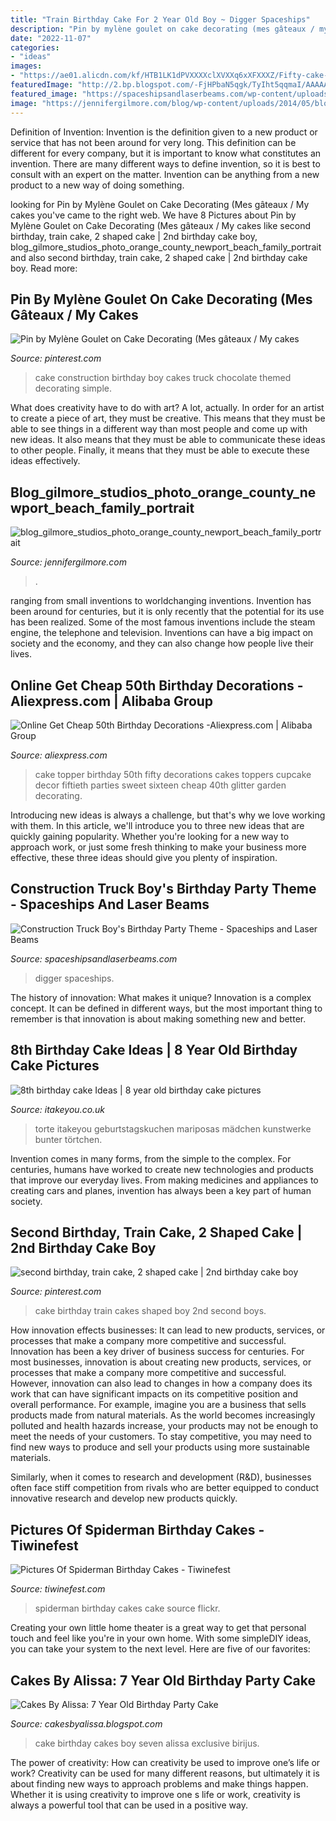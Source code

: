 ```yaml
---
title: "Train Birthday Cake For 2 Year Old Boy ~ Digger Spaceships"
description: "Pin by mylène goulet on cake decorating (mes gâteaux / my cakes"
date: "2022-11-07"
categories:
- "ideas"
images:
- "https://ae01.alicdn.com/kf/HTB1LK1dPVXXXXclXVXXq6xXFXXXZ/Fifty-cake-topper-Cupcake-Toppers-font-b-50th-b-font-font-b-birthday-b-font-party.jpg"
featuredImage: "http://2.bp.blogspot.com/-FjHPbaN5qgk/TyIht5qqmaI/AAAAAAAAAHc/Ple4lGpYOWg/s1600/blackberry%2Bnov%2B11%2B008.jpg"
featured_image: "https://spaceshipsandlaserbeams.com/wp-content/uploads/2015/09/construction-truck-birthday-party-ideas-boy-digger-theme-1.jpg"
image: "https://jennifergilmore.com/blog/wp-content/uploads/2014/05/blog_gilmore_studios_photo_orange_county_newport_beach_family_portrait_cake_smash_outdoor_one_yr_old_boy_cowboy_boots_spencer_3(pp_w768_h548).jpg"
---
```



Definition of Invention:
Invention is the definition given to a new product or service that has not been around for very long. This definition can be different for every company, but it is important to know what constitutes an invention. There are many different ways to define invention, so it is best to consult with an expert on the matter. Invention can be anything from a new product to a new way of doing something.

	

		
looking for Pin by Mylène Goulet on Cake Decorating (Mes gâteaux / My cakes you've came to the right web. We have 8 Pictures about Pin by Mylène Goulet on Cake Decorating (Mes gâteaux / My cakes like second birthday, train cake, 2 shaped cake | 2nd birthday cake boy, blog_gilmore_studios_photo_orange_county_newport_beach_family_portrait and also second birthday, train cake, 2 shaped cake | 2nd birthday cake boy. Read more:
		
    
## Pin By Mylène Goulet On Cake Decorating (Mes Gâteaux / My Cakes

<img loading=lazy src="https://i.pinimg.com/originals/74/e0/41/74e041ff21b84f64e2504e1b8f66ed6e.jpg" onerror="this.onerror=null;this.src='https://tse2.mm.bing.net/th?id=OIP.QSToslIlDdW179Vw-lTQiAHaJ4&amp;pid=15.1';" alt="Pin by Mylène Goulet on Cake Decorating (Mes gâteaux / My cakes">

_Source: pinterest.com_

>cake construction birthday boy cakes truck chocolate themed decorating simple. 

	

What does creativity have to do with art? A lot, actually. In order for an artist to create a piece of art, they must be creative. This means that they must be able to see things in a different way than most people and come up with new ideas. It also means that they must be able to communicate these ideas to other people. Finally, it means that they must be able to execute these ideas effectively.

    
## Blog_gilmore_studios_photo_orange_county_newport_beach_family_portrait

<img loading=lazy src="https://jennifergilmore.com/blog/wp-content/uploads/2014/05/blog_gilmore_studios_photo_orange_county_newport_beach_family_portrait_cake_smash_outdoor_one_yr_old_boy_cowboy_boots_spencer_3(pp_w768_h548).jpg" onerror="this.onerror=null;this.src='https://tse1.mm.bing.net/th?id=OIP.ys3ZeriDRgHo9ahzQ9iejAHaFS&amp;pid=15.1';" alt="blog_gilmore_studios_photo_orange_county_newport_beach_family_portrait">

_Source: jennifergilmore.com_

>. 

	

ranging from small inventions to worldchanging inventions.
Invention has been around for centuries, but it is only recently that the potential for its use has been realized. Some of the most famous inventions include the steam engine, the telephone and television. Inventions can have a big impact on society and the economy, and they can also change how people live their lives.

    
## Online Get Cheap 50th Birthday Decorations -Aliexpress.com | Alibaba Group

<img loading=lazy src="https://ae01.alicdn.com/kf/HTB1LK1dPVXXXXclXVXXq6xXFXXXZ/Fifty-cake-topper-Cupcake-Toppers-font-b-50th-b-font-font-b-birthday-b-font-party.jpg" onerror="this.onerror=null;this.src='https://tse3.mm.bing.net/th?id=OIP.UPQjnkFCnpxckHBxcOJgDQHaJ4&amp;pid=15.1';" alt="Online Get Cheap 50th Birthday Decorations -Aliexpress.com | Alibaba Group">

_Source: aliexpress.com_

>cake topper birthday 50th fifty decorations cakes toppers cupcake decor fiftieth parties sweet sixteen cheap 40th glitter garden decorating. 

	

Introducing new ideas is always a challenge, but that's why we love working with them. In this article, we'll introduce you to three new ideas that are quickly gaining popularity. Whether you're looking for a new way to approach work, or just some fresh thinking to make your business more effective, these three ideas should give you plenty of inspiration.

    
## Construction Truck Boy&#039;s Birthday Party Theme - Spaceships And Laser Beams

<img loading=lazy src="https://spaceshipsandlaserbeams.com/wp-content/uploads/2015/09/construction-truck-birthday-party-ideas-boy-digger-theme-1.jpg" onerror="this.onerror=null;this.src='https://tse4.mm.bing.net/th?id=OIP.Ex_zKPHR3qJ7n-H6wWWj3AHaLH&amp;pid=15.1';" alt="Construction Truck Boy&#039;s Birthday Party Theme - Spaceships and Laser Beams">

_Source: spaceshipsandlaserbeams.com_

>digger spaceships. 

	

The history of innovation: What makes it unique?
Innovation is a complex concept. It can be defined in different ways, but the most important thing to remember is that innovation is about making something new and better.

    
## 8th Birthday Cake Ideas | 8 Year Old Birthday Cake Pictures

<img loading=lazy src="https://www.itakeyou.co.uk/wp-content/uploads/2020/09/8th-brithday-cake-3.jpg" onerror="this.onerror=null;this.src='https://tse2.mm.bing.net/th?id=OIP.fu6M8F6WaAcepodwzHpbZgHaOU&amp;pid=15.1';" alt="8th birthday cake Ideas | 8 year old birthday cake pictures">

_Source: itakeyou.co.uk_

>torte itakeyou geburtstagskuchen mariposas mädchen kunstwerke bunter törtchen. 

	

Invention comes in many forms, from the simple to the complex. For centuries, humans have worked to create new technologies and products that improve our everyday lives. From making medicines and appliances to creating cars and planes, invention has always been a key part of human society.

    
## Second Birthday, Train Cake, 2 Shaped Cake | 2nd Birthday Cake Boy

<img loading=lazy src="https://i.pinimg.com/originals/14/04/b4/1404b49e291710884a082640ecffdbc8.jpg" onerror="this.onerror=null;this.src='https://tse1.mm.bing.net/th?id=OIP.iM0P5n1aDZ6lZWyWpiPWfQHaLH&amp;pid=15.1';" alt="second birthday, train cake, 2 shaped cake | 2nd birthday cake boy">

_Source: pinterest.com_

>cake birthday train cakes shaped boy 2nd second boys. 

	

How innovation effects businesses: It can lead to new products, services, or processes that make a company more competitive and successful.
Innovation has been a key driver of business success for centuries. For most businesses, innovation is about creating new products, services, or processes that make a company more competitive and successful. However, innovation can also lead to changes in how a company does its work that can have significant impacts on its competitive position and overall performance.
For example, imagine you are a business that sells products made from natural materials. As the world becomes increasingly polluted and health hazards increase, your products may not be enough to meet the needs of your customers. To stay competitive, you may need to find new ways to produce and sell your products using more sustainable materials.

Similarly, when it comes to research and development (R&D), businesses often face stiff competition from rivals who are better equipped to conduct innovative research and develop new products quickly.

    
## Pictures Of Spiderman Birthday Cakes - Tiwinefest

<img loading=lazy src="https://tiwinefest.com/wp-content/uploads/2019/05/pictures-of-spiderman-birthday-cakes-inspirational-spiderman-cake-in-2019-birthday-cakes-of-pictures-of-spiderman-birthday-cakes.jpg" onerror="this.onerror=null;this.src='https://tse1.mm.bing.net/th?id=OIP.E6_YutcDiNx-FPc0a4c_xQHaOE&amp;pid=15.1';" alt="Pictures Of Spiderman Birthday Cakes - Tiwinefest">

_Source: tiwinefest.com_

>spiderman birthday cakes cake source flickr. 

	

Creating your own little home theater is a great way to get that personal touch and feel like you're in your own home. With some simpleDIY ideas, you can take your system to the next level. Here are five of our favorites: 

    
## Cakes By Alissa: 7 Year Old Birthday Party Cake

<img loading=lazy src="http://2.bp.blogspot.com/-FjHPbaN5qgk/TyIht5qqmaI/AAAAAAAAAHc/Ple4lGpYOWg/s1600/blackberry%2Bnov%2B11%2B008.jpg" onerror="this.onerror=null;this.src='https://tse3.mm.bing.net/th?id=OIP.XA7IrkygPUfu7_YQOMJYgwHaIp&amp;pid=15.1';" alt="Cakes By Alissa: 7 Year Old Birthday Party Cake">

_Source: cakesbyalissa.blogspot.com_

>cake birthday cakes boy seven alissa exclusive birijus. 

	

The power of creativity: How can creativity be used to improve one’s life or work?
Creativity can be used for many different reasons, but ultimately it is about finding new ways to approach problems and make things happen. Whether it is using creativity to improve one s life or work, creativity is always a powerful tool that can be used in a positive way.


